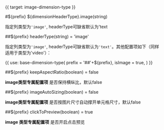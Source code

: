 {{ target: image-dimension-type }}

#${prefix} ${dimensionHeaderType}.image(string)

指定列类型为`'image'`, headerType可缺省默认为'text

##${prefix} headerType(string) = 'image'

指定列类型为`'image'`, headerType可缺省默认为`'text'`。其他配置项如下（同样适用于类型为'video'）：

{{ use: base-dimension-type(
    prefix = '##'+${prefix},
    isImage = true,
) }}

##${prefix} keepAspectRatio(boolean) = false

**image类型专属配置项**  是否保持横纵比，默认false 

##${prefix} imageAutoSizing(boolean) = false

**image类型专属配置项**  是否按图片尺寸自动撑开单元格尺寸，默认false 

##${prefix} clickToPreview(boolean) = true

**image 类型专属配置项** 是否开启点击预览